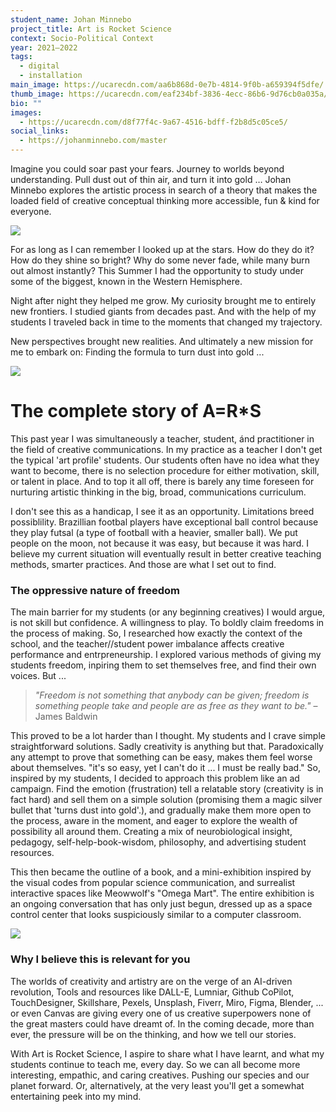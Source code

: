```yaml
---
student_name: Johan Minnebo
project_title: Art is Rocket Science
context: Socio-Political Context
year: 2021—2022
tags:
  - digital
  - installation
main_image: https://ucarecdn.com/aa6b868d-0e7b-4814-9f0b-a659394f5dfe/
thumb_image: https://ucarecdn.com/eaf234bf-3836-4ecc-86b6-9d76cb0a035a/
bio: ""
images:
  - https://ucarecdn.com/d8f77f4c-9a67-4516-bdff-f2b8d5c05ce5/
social_links:
  - https://johanminnebo.com/master
---
```



Imagine you could soar past your fears. Journey to worlds beyond understanding.
Pull dust out of thin air, and turn it into gold … Johan Minnebo explores the artistic process in search of a theory that makes the loaded field of creative conceptual thinking more accessible, fun & kind for everyone.

![](https://ucarecdn.com/143b7d76-c07c-4ffa-99ad-3d892c038b47/)

For as long as I can remember I looked up at the stars. How do they do it? How do they shine so bright? Why do some never fade, while many burn out almost instantly? This Summer I had the opportunity to study under some of the biggest, known in the Western Hemisphere.

Night after night they helped me grow. My curiosity brought me to entirely new frontiers. I studied giants from decades past. And with the help of my students I traveled back in time to the moments that changed my trajectory.

New perspectives brought new realities. And ultimately a new mission for me to embark on: Finding the formula to turn dust into gold ...



![](https://ucarecdn.com/6dd455a2-fe93-4476-a3ca-8c05a600d6ec/)





# **The complete story of A=R*S**

This past year I was simultaneously a teacher, student, ánd practitioner in the field of creative communications. In my practice as a teacher I don't get the typical 'art profile' students. Our students often have no idea what they want to become, there is no selection procedure for either motivation, skill, or talent in place. And to top it all off, there is barely any time foreseen for nurturing artistic thinking in the big, broad, communications curriculum. 

I don't see this as a handicap, I see it as an opportunity. Limitations breed possiblility. Brazillian footbal players have exceptional ball control because they play futsal (a type of football with a heavier, smaller ball). We put people on the moon, not because it was easy, but because it was hard. I believe my current situation will eventually result in better creative teaching methods, smarter practices. And those are what I set out to find.



### **The oppressive nature of freedom**

The main barrier for my students (or any beginning creatives) I would argue, is not skill but confidence. A willingness to play. To boldly claim freedoms in the process of making. So, I researched how exactly the context of the school, and the teacher//student power imbalance affects creative performance and entrpreneurship. I explored various methods of giving my students freedom, inpiring them to set themselves free, and find their own voices.  But ...



> *"Freedom is not something that anybody can be given; freedom is something people take and people are as free as they want to be."* – James Baldwin



This proved to be a lot harder than I thought. My students and I crave simple straightforward solutions. Sadly  creativity is anything but that. Paradoxically any attempt to prove that something can be easy, makes them feel worse about themselves. "it's so easy, yet I can't do it ... I must be really bad." So, inspired by my students, I decided to approach this problem like an ad campaign. Find the emotion (frustration) tell a relatable story (creativity is in fact hard) and sell them on a simple solution (promising them a magic silver bullet that 'turns dust into gold'.), and gradually make them more open to the process, aware in the moment, and eager to explore the wealth of possibility all around them. Creating a mix of neurobiological insight, pedagogy, self-help-book-wisdom, philosophy, and advertising student resources.

This then became the outline of a book, and a mini-exhibition inspired by the visual codes from popular science communication, and surrealist interactive spaces like Meowwolf's "Omega Mart". The entire exhibition is an ongoing conversation that has only just begun, dressed up as a space control center that looks suspiciously similar to a computer classroom.

![](https://ucarecdn.com/65742597-1c80-4d5f-93b1-f0ad0f0f0357/)

### **Why I believe this is relevant for you**

The worlds of creativity and artistry are on the verge of an AI-driven revolution, Tools and resources like DALL-E, Lumniar, Github CoPilot, TouchDesigner, Skillshare, Pexels, Unsplash, Fiverr, Miro, Figma, Blender, ... or even Canvas are giving every one of us creative superpowers none of the great masters could have dreamt of. In the coming decade, more than ever, the pressure will be on the thinking, and how we tell our stories. 

With Art is Rocket Science, I aspire to share what I have learnt, and what my students continue to teach me, every day. So we can all become more interesting, empathic, and caring creatives. Pushing our species and our planet forward. Or, alternatively, at the very least you'll get a somewhat entertaining peek into my mind.